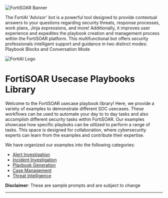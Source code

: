 ![FortiSOAR Banner](https://github.com/fortinet-fortisoar/sample-prompts-fortiai/blob/develop/docs/res/fortiai-banner.jpg)

The FortiAI 'Advisor' bot is a powerful tool designed to provide contextual answers to your questions regarding security threats, response processes, work plans, Jinja expressions, and more! Additionally, it improves user experience and expedites the playbook creation and management process within the FortiSOAR platform. This multifunctional bot offers security professionals intelligent support and guidance in two distinct modes: Playbook Blocks and Conversation Mode

![FortiAI Logo](https://github.com/fortinet-fortisoar/sample-prompts-fortiai/blob/develop/docs/res/fortiai-logo.png) 
# FortiSOAR Usecase Playbooks Library

Welcome to the FortiSOAR usecase playbook library! Here, we provide a variety of examples to demonstrate different SOC usecases. These workflows can be used to automate your day to to day tasks and also accomplish different security tasks within FortiSOAR. Our examples showcase how specific playboks can be utilized to perform a range of tasks. This space is designed for collaboration, where cybersecurity experts can learn from the examples and contribute their expertise.


We have organized our examples into the following categories:

- [Alert Investigation](./docs/alert-investigation.md)
- [Incident Investigation](./docs/incident-investigation.md)
- [Playbook Generation](./docs/playbook-generation.md)
- [Case Management](./docs/case-management.md)
- [Threat Intelligence](./docs/threat-intelligence.md)
  

**Disclaimer**: These are sample prompts and are subject to change
***
